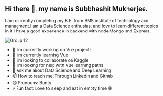 ## Hi there 👋, my name is Subbhashit Mukherjee.
I am currently completing my B.E. from BMS institute of technology and managment.I am a Data Science enthusiast and love to learn different topics in it.I have a good experience in backend with node,Mongo and Express.

![Group 12](https://user-images.githubusercontent.com/43717493/87149094-3adf0500-c2cd-11ea-9729-4dfa521bdfc6.png)


- 🔭 I’m currently working on Vue projects
- 🌱 I’m currently learning Vue
- 👯 I’m looking to collaborate on Kaggle
- 🤔 I’m looking for help with Vue learning paths
- 💬 Ask me about Data Science and Deep Learning
- 📫 How to reach me: Through Linkedln and Github
- 😄 Pronouns: Bunty
- ⚡ Fun fact: Love to sleep and eat in empty time 😁
